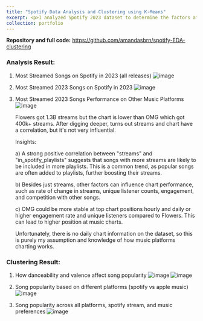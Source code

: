 ```yaml
---
title: "Spotify Data Analysis and Clustering using K-Means"
excerpt: <p>I analyzed Spotify 2023 dataset to determine the factors affecting the popularity of songs. Tech stacks used are Python, scikit-learn, seaborn, plotly.</p><img src='https://assets-global.website-files.com/64830736e7f43d491d70ef30/64bfca46b1569eeda774403d_64a57f4512ee9430c0ea7cf8_64a2cf43ee15ed8228d585a0_Business_Model_Examples-Spotify.webp' width='500' height='300'>
collection: portfolio
---
```


**Repository and full code:** <a href="https://github.com/amandasbrn/spotify-EDA-clustering">https://github.com/amandasbrn/spotify-EDA-clustering</a>
### Analysis Result:
1. Most Streamed Songs on Spotify in 2023 (all releases)
   ![image](https://github.com/amandasbrn/spotify-EDA-clustering/assets/66349501/90261f17-c985-4852-aa25-93614ab36727)

2. Most Streamed 2023 Songs on Spotify in 2023
   ![image](https://github.com/amandasbrn/spotify-EDA-clustering/assets/66349501/bd84dfe8-88b6-4e5b-ac2c-9ba5ae563dff)

3. Most Streamed 2023 Songs Performance on Other Music Platforms
   ![image](https://github.com/amandasbrn/spotify-EDA-clustering/assets/66349501/0476b1c8-c837-4c32-bb32-1fed8ac6b4a7)

   Flowers got 1.3B streams but the chart is lower than OMG which got 400k+ streams. After digging deeper, turns out streams and chart have a correlation, but it's not very influential.

   Insights:
  
   a) A strong positive correlation between "streams" and "in_spotify_playlists" suggests that songs with more streams are likely to be included in more playlists. This is a common trend, as popular songs are often added to playlists, further boosting their streams.
   
   b) Besides just streams, other factors can influence chart performance, such as rate of change in streams, unique listener counts, engagement, and competition with other songs.

   c) OMG could be more stable at top chart positions hourly and daily or higher engagement rate and unique listeners compared to Flowers. This can lead to higher position at music charts.

   Unfortunately, there is no daily chart information on the dataset, so this is purely my assumption and knowledge of how music platforms charting works.


### Clustering Result:
1. How danceability and valence affect song popularity
   ![image](https://github.com/amandasbrn/spotify-EDA-clustering/assets/66349501/f4253193-733d-4f83-96bc-aa905ee72861)
   ![image](https://github.com/amandasbrn/spotify-EDA-clustering/assets/66349501/39de7e8c-78e7-4c82-b2d0-dc658bc3347d)

2. Song popularity based on different platforms (spotify vs apple music)
   ![image](https://github.com/amandasbrn/spotify-EDA-clustering/assets/66349501/8661c73d-f060-4708-814e-98fc4ab4dd26)

3. Song popularity across all platforms, spotify stream, and music preferences
   ![image](https://github.com/amandasbrn/spotify-EDA-clustering/assets/66349501/c45ec75d-9295-4973-9132-400f0a382fae)
   


